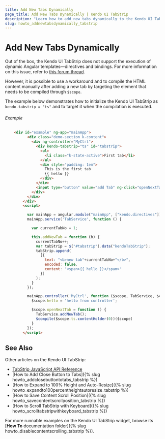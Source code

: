 ```yaml
---
title: Add New Tabs Dynamically
page_title: Add New Tabs Dynamically | Kendo UI TabStrip
description: "Learn how to add new tabs dynamically to the Kendo UI TabStrip widget in AngularJS applications."
slug: howto_addnewtabsdynamically_tabstrip
---
```


# Add New Tabs Dynamically

Out of the box, the Kendo UI TabStrip does not support the execution of dynamic Angular templates&mdash;directives and bindings. For more information on this issue, refer to [this forum thread](http://www.telerik.com/forums/use-angularjs-directive-in-tab-content).

However, it is possible to use a workaround and to compile the HTML content manually after adding a new tab by targeting the element that needs to be compiled through `$scope`.

The example below demonstrates how to initialize the Kendo UI TabStrip as `kendo-tabstrip = "ts"` and to target it when the compilation is executed.

###### Example

```html
    <div id="example" ng-app="mainApp">
          <div class="demo-section k-content">
            <div ng-controller="MyCtrl">
              <div kendo-tabstrip="ts" id="tabstrip">
                <ul>
                  <li class="k-state-active">First tab</li>
                </ul>
                <div style="padding: 1em">
                  This is the first tab
                  {{ hello }}
                </div>
              </div>
              <input type="button" value="add Tab" ng-click="openNextTab()" />
            </div>
          </div>
        </div>
        <script>

          var mainApp = angular.module("mainApp", ["kendo.directives"]);
          mainApp.service('TabService', function () {

            var currentTabNo = 1;

            this.addNewTab = function (b) {
              currentTabNo++;
              var tabStrip = $("#tabstrip").data("kendoTabStrip");
              tabStrip.append(
                [{
                  text: "<b>new tab"+currentTabNo+"</b>",
                  encoded: false,
                  content: "<span>{{ hello }}</span>"  
                }]
              );
            }
          });

          mainApp.controller('MyCtrl', function ($scope, TabService, $compile) {
            $scope.hello = 'hello from controller';

            $scope.openNextTab = function () {
              TabService.addNewTab();
              $compile($scope.ts.contentHolder(0))($scope)
            }
          });
        </script>
```

## See Also

Other articles on the Kendo UI TabStrip:

* [TabStrip JavaScript API Reference](/api/javascript/ui/tabstrip)
* [How to Add Close Button to Tabs]({% slug howto_addclosebuttontotabs_tabstrip %})
* [How to Expand to 100% Height and Auto-Resize]({% slug howto_expandto100percentheightautoresize_tabstrip %})
* [How to Save Content Scroll Position]({% slug howto_savecontentscrollposition_tabstrip %})
* [How to Scroll TabStrip with Keyboard]({% slug howto_scrolltabstripwithkeyboard_tabstrip %})

For more runnable examples on the Kendo UI TabStrip widget, browse its [**How To** documentation folder]({% slug howto_disablecontentscrolling_tabstrip %}).
